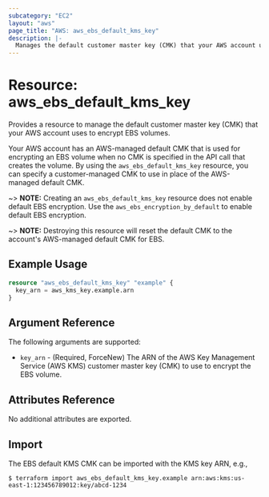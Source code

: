 ```yaml
---
subcategory: "EC2"
layout: "aws"
page_title: "AWS: aws_ebs_default_kms_key"
description: |-
  Manages the default customer master key (CMK) that your AWS account uses to encrypt EBS volumes.
---
```


# Resource: aws_ebs_default_kms_key

Provides a resource to manage the default customer master key (CMK) that your AWS account uses to encrypt EBS volumes.

Your AWS account has an AWS-managed default CMK that is used for encrypting an EBS volume when no CMK is specified in the API call that creates the volume.
By using the `aws_ebs_default_kms_key` resource, you can specify a customer-managed CMK to use in place of the AWS-managed default CMK.

~> **NOTE:** Creating an `aws_ebs_default_kms_key` resource does not enable default EBS encryption. Use the `aws_ebs_encryption_by_default` to enable default EBS encryption.

~> **NOTE:** Destroying this resource will reset the default CMK to the account's AWS-managed default CMK for EBS.

## Example Usage

```terraform
resource "aws_ebs_default_kms_key" "example" {
  key_arn = aws_kms_key.example.arn
}
```

## Argument Reference

The following arguments are supported:

* `key_arn` - (Required, ForceNew) The ARN of the AWS Key Management Service (AWS KMS) customer master key (CMK) to use to encrypt the EBS volume.

## Attributes Reference

No additional attributes are exported.

## Import

The EBS default KMS CMK can be imported with the KMS key ARN, e.g.,

```console
$ terraform import aws_ebs_default_kms_key.example arn:aws:kms:us-east-1:123456789012:key/abcd-1234
```
